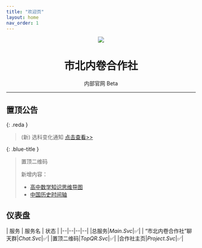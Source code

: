 ```yaml
---
title: "欢迎页"
layout: home
nav_order: 1
---
```


<div align="center">
<img src="https://static.wikia.nocookie.net/minecraft_zh_gamepedia/images/5/54/Lectern_JE3_BE2.png">
<h1>市北内卷合作社</h1>
<a>内部官网</a> <a class="label label-green">Beta</a>
</div>

---
## 置顶公告

{: .reda }
> (新) 选科变化通知 [点击查看>>](/study-together-docs/docs/notice/2023-9-28-选科变化通知.html)

{: .blue-title }
> 置顶二维码
>
> 新增内容：
> - [高中数学知识思维导图](/study-together-docs/docs/topqr/高中数学知识思维导图.html)
> - [中国历史时间轴](/study-together-docs/docs/topqr/中国历史时间轴.html)


## 仪表盘

| 服务 | 服务名 | 状态 |
|--|--|--|--|
|总服务|*Main.Svc*|✅|
| “市北内卷合作社”聊天群|*Chat.Svc*|✅|
|置顶二维码|*TopQR.Svc*|✅|
|合作社主页|*Project.Svc*|✅|
